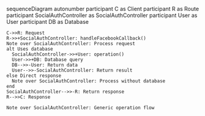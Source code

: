 sequenceDiagram
    autonumber
    participant C as Client
    participant R as Route
    participant SocialAuthController as SocialAuthController
    participant User as User
    participant DB as Database
    
    C->>R: Request
    R->>+SocialAuthController: handleFacebookCallback()
    Note over SocialAuthController: Process request
    alt Uses database
      SocialAuthController->>+User: operation()
      User->>+DB: Database query
      DB-->>-User: Return data
      User-->>-SocialAuthController: Return result
    else Direct response
      Note over SocialAuthController: Process without database
    end
    SocialAuthController-->>-R: Return response
    R-->>C: Response
    
    Note over SocialAuthController: Generic operation flow
  